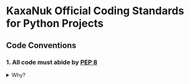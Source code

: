 # KaxaNuk Official Coding Standards for Python Projects

## Code Conventions

### 1. All code must abide by [PEP 8](https://peps.python.org/pep-0008/)



<details>
<summary>Why?</summary>

As the official standard for all Python internal libraries, it has become the de-facto standard for most serious open-source Python libraries and projects.    

</details>


<!-- Project Structure -->

